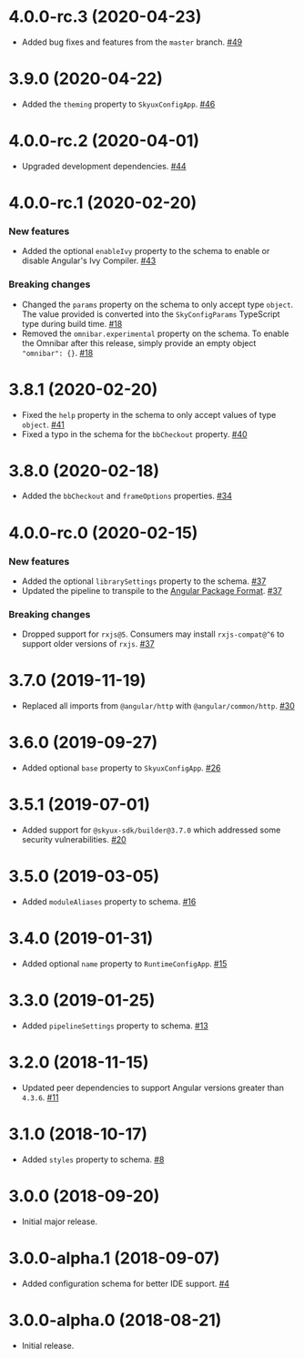 # 4.0.0-rc.3 (2020-04-23)

- Added bug fixes and features from the `master` branch. [#49](https://github.com/blackbaud/skyux-config/pull/49)

# 3.9.0 (2020-04-22)

- Added the `theming` property to `SkyuxConfigApp`. [#46](https://github.com/blackbaud/skyux-config/pull/46)

# 4.0.0-rc.2 (2020-04-01)

- Upgraded development dependencies. [#44](https://github.com/blackbaud/skyux-config/pull/44)

# 4.0.0-rc.1 (2020-02-20)

### New features

- Added the optional `enableIvy` property to the schema to enable or disable Angular's Ivy Compiler. [#43](https://github.com/blackbaud/skyux-config/pull/43)

### Breaking changes

- Changed the `params` property on the schema to only accept type `object`. The value provided is converted into the `SkyConfigParams` TypeScript type during build time. [#18](https://github.com/blackbaud/skyux-config/pull/18)
- Removed the `omnibar.experimental` property on the schema. To enable the Omnibar after this release, simply provide an empty object `"omnibar": {}`. [#18](https://github.com/blackbaud/skyux-config/pull/18)

# 3.8.1 (2020-02-20)

- Fixed the `help` property in the schema to only accept values of type `object`. [#41](https://github.com/blackbaud/skyux-config/pull/41)
- Fixed a typo in the schema for the `bbCheckout` property. [#40](https://github.com/blackbaud/skyux-config/pull/40)

# 3.8.0 (2020-02-18)

- Added the `bbCheckout` and `frameOptions` properties. [#34](https://github.com/blackbaud/skyux-config/pull/34)

# 4.0.0-rc.0 (2020-02-15)

### New features

- Added the optional `librarySettings` property to the schema. [#37](https://github.com/blackbaud/skyux-config/pull/37)
- Updated the pipeline to transpile to the [Angular Package Format](https://docs.google.com/document/d/1CZC2rcpxffTDfRDs6p1cfbmKNLA6x5O-NtkJglDaBVs/preview). [#37](https://github.com/blackbaud/skyux-config/pull/37)

### Breaking changes

- Dropped support for `rxjs@5`. Consumers may install `rxjs-compat@^6` to support older versions of `rxjs`. [#37](https://github.com/blackbaud/skyux-config/pull/37)

# 3.7.0 (2019-11-19)

- Replaced all imports from `@angular/http` with `@angular/common/http`. [#30](https://github.com/blackbaud/skyux-config/pull/30)

# 3.6.0 (2019-09-27)

- Added optional `base` property to `SkyuxConfigApp`. [#26](https://github.com/blackbaud/skyux-config/pull/26)

# 3.5.1 (2019-07-01)

- Added support for `@skyux-sdk/builder@3.7.0` which addressed some security vulnerabilities. [#20](https://github.com/blackbaud/skyux-config/pull/20)

# 3.5.0 (2019-03-05)

- Added `moduleAliases` property to schema. [#16](https://github.com/blackbaud/skyux-config/pull/16)

# 3.4.0 (2019-01-31)

- Added optional `name` property to `RuntimeConfigApp`. [#15](https://github.com/blackbaud/skyux-config/pull/15)

# 3.3.0 (2019-01-25)

- Added `pipelineSettings` property to schema. [#13](https://github.com/blackbaud/skyux-config/pull/13)

# 3.2.0 (2018-11-15)

- Updated peer dependencies to support Angular versions greater than `4.3.6`. [#11](https://github.com/blackbaud/skyux-config/pull/11)

# 3.1.0 (2018-10-17)

- Added `styles` property to schema. [#8](https://github.com/blackbaud/skyux-config/pull/8)

# 3.0.0 (2018-09-20)

- Initial major release.

# 3.0.0-alpha.1 (2018-09-07)

- Added configuration schema for better IDE support. [#4](https://github.com/blackbaud/skyux-config/pull/4)

# 3.0.0-alpha.0 (2018-08-21)

- Initial release.
